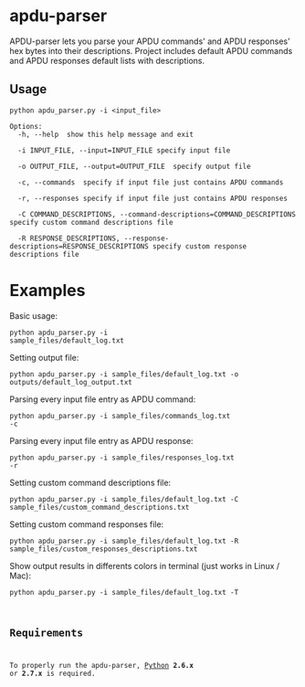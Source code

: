 # apdu-parser

APDU-parser lets you parse your APDU commands' and APDU responses' hex bytes into their descriptions.
Project includes default APDU commands and APDU responses default lists with descriptions.

## Usage

```
python apdu_parser.py -i <input_file>

Options:
  -h, --help  show this help message and exit
  
  -i INPUT_FILE, --input=INPUT_FILE specify input file
  
  -o OUTPUT_FILE, --output=OUTPUT_FILE  specify output file
  
  -c, --commands  specify if input file just contains APDU commands
  
  -r, --responses specify if input file just contains APDU responses
  
  -C COMMAND_DESCRIPTIONS, --command-descriptions=COMMAND_DESCRIPTIONS  specify custom command descriptions file
  
  -R RESPONSE_DESCRIPTIONS, --response-descriptions=RESPONSE_DESCRIPTIONS specify custom response descriptions file
```

# Examples

Basic usage:

<code>python apdu_parser.py -i sample_files/default_log.txt</code>

Setting output file:

<code>python apdu_parser.py -i sample_files/default_log.txt -o outputs/default_log_output.txt</code>

Parsing every input file entry as APDU command:

<code>python apdu_parser.py -i sample_files/commands_log.txt -c</code>

Parsing every input file entry as APDU response:

<code>python apdu_parser.py -i sample_files/responses_log.txt -r</code>

Setting custom command descriptions file:

<code>python apdu_parser.py -i sample_files/default_log.txt -C sample_files/custom_command_descriptions.txt</code>

Setting custom command responses file:

<code>python apdu_parser.py -i sample_files/default_log.txt -R sample_files/custom_responses_descriptions.txt</code>

Show output results in differents colors in terminal (just works in Linux / Mac):

<code>python apdu_parser.py -i sample_files/default_log.txt -T


## Requirements

To properly run the apdu-parser, [Python](http://www.python.org/download/) **2.6.x** or **2.7.x** is required. 
